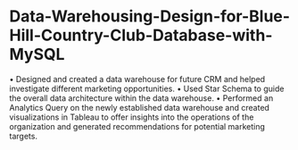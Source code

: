 # Data-Warehousing-Design-for-Blue-Hill-Country-Club-Database-with-MySQL
•	Designed and created a data warehouse for future CRM and helped investigate different marketing opportunities.
•	Used Star Schema to guide the overall data architecture within the data warehouse.
•	Performed an Analytics Query on the newly established data warehouse and created visualizations in Tableau to offer insights into the operations of the organization and generated recommendations for potential marketing targets.
